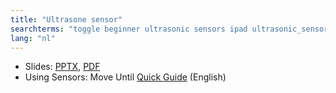 ```yaml
---
title: "Ultrasone sensor"
searchterms: "toggle beginner ultrasonic sensors ipad ultrasonic_sensor programming_app app tablet android ultrasone_sensor"
lang: "nl"
---
```

 <ul>
 <li class="ng-binding">Slides:
 <a href="translations/nl/beginner/Ultrasonic.pptx">PPTX</a>,
 <a href="translations/nl/beginner/Ultrasonic.pdf">PDF</a>
 </li>
 <li>Using Sensors: Move Until <a href="translations/en-us/guides//MoveUntil.pdf">Quick Guide</a> (English)
 </li>
 </ul>
